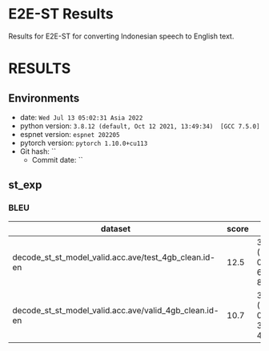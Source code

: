 # E2E-ST Results
Results for E2E-ST for converting Indonesian speech to English text. 

<!-- Generated by scripts/utils/show_translation_result.sh -->
# RESULTS
## Environments
- date: `Wed Jul 13 05:02:31 Asia 2022`
- python version: `3.8.12 (default, Oct 12 2021, 13:49:34)  [GCC 7.5.0]`
- espnet version: `espnet 202205`
- pytorch version: `pytorch 1.10.0+cu113`
- Git hash: ``
  - Commit date: ``

## st_exp

### BLEU

|dataset|score|verbose_score|
|---|---|---|
|decode_st_st_model_valid.acc.ave/test_4gb_clean.id-en|12.5|39.9/19.8/12.4/8.3 (BP = 0.740 ratio = 0.768 hyp_len = 68763 ref_len = 89494)|
|decode_st_st_model_valid.acc.ave/valid_4gb_clean.id-en|10.7|36.2/18.1/11.5/7.9 (BP = 0.688 ratio = 0.728 hyp_len = 35345 ref_len = 48569)|
